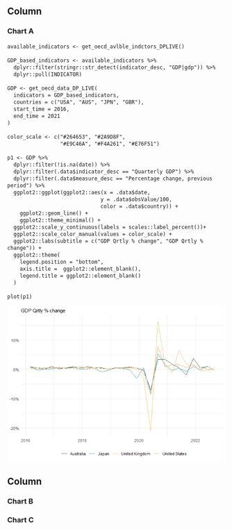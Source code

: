 ## Column

### Chart A

    available_indicators <- get_oecd_avlble_indctors_DPLIVE()

    GDP_based_indicators <- available_indicators %>%
      dplyr::filter(stringr::str_detect(indicator_desc, "GDP|gdp")) %>%
      dplyr::pull(INDICATOR)

    GDP <- get_oecd_data_DP_LIVE(
      indicators = GDP_based_indicators,
      countries = c("USA", "AUS", "JPN", "GBR"),
      start_time = 2016,
      end_time = 2021
    )

    color_scale <- c("#264653", "#2A9D8F", 
                     "#E9C46A", "#F4A261", "#E76F51")

    p1 <- GDP %>% 
      dplyr::filter(!is.na(date)) %>%
      dplyr::filter(.data$indicator_desc == "Quarterly GDP") %>%
      dplyr::filter(.data$measure_desc == "Percentage change, previous period") %>%
      ggplot2::ggplot(ggplot2::aes(x = .data$date, 
                                  y = .data$obsValue/100, 
                                  color = .data$country)) +
        ggplot2::geom_line() +
        ggplot2::theme_minimal() +
      ggplot2::scale_y_continuous(labels = scales::label_percent())+
      ggplot2::scale_color_manual(values = color_scale) +
      ggplot2::labs(subtitle = c("GDP Qrtly % change", "GDP Qrtly % change")) +
      ggplot2::theme(
        legend.position = "bottom", 
        axis.title =  ggplot2::element_blank(), 
        legend.title = ggplot2::element_blank()
      )

    plot(p1)

![](read_me_helper_files/figure-markdown_strict/unnamed-chunk-1-1.png)

## Column

### Chart B

### Chart C
